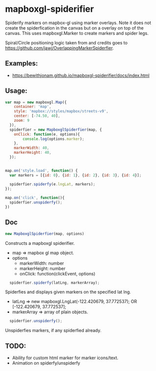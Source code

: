 # mapboxgl-spiderifier
Spiderify markers on mapbox-gl using marker overlays. Note it does not create the spiderfication in the canvas but on a overlay on top of the canvas. This uses mapboxgl.Marker to create markers and spider legs.

Spiral/Circle positioning logic taken from and credits goes to https://github.com/jawj/OverlappingMarkerSpiderfier.

## Examples:
 - https://bewithjonam.github.io/mapboxgl-spiderifier/docs/index.html

## Usage:
```js
var map = new mapboxgl.Map({
    container: 'map',
    style: 'mapbox://styles/mapbox/streets-v9',
    center: [-74.50, 40],
    zoom: 9
  }),
  spiderfier = new MapboxglSpiderfier(map, {
  	onClick: function(e, options){
    	console.log(options.marker);
    },
    markerWidth: 40,
    markerHeight: 40,
  });

  
map.on('style.load', function() {
  var markers = [{id: 0}, {id: 1}, {id: 2}, {id: 3}, {id: 4}];
  
  spiderfier.spiderfy(e.lngLat, markers);
});

map.on('click', function(){
  spiderfier.unspiderfy();
})
```

## Doc
```js
new MapboxglSpiderfier(map, options)
```
  Constructs a mapboxgl spiderifier.
  * map => mapbox gl map object.
  * options
    - markerWidth: number
    - markerHeight: number
    - onClick: function(clickEvent, options)
    
```js
  spiderfier.spiderfy(latLng, markerArray);
```
  Spiderfies and displays given markers on the specified lat lng.
  * latLng => new mapboxgl.LngLat(-122.420679, 37.772537); OR [-122.420679, 37.772537];
  * markerArray => array of plain objects.
    
```js
  spiderfier.unspiderfy();
```
  Unspiderfies markers, if any spiderfied already.
  
  
## TODO:
  * Ability for custom html marker for marker icons/text.
  * Animation on spiderfy/unspiderfy

